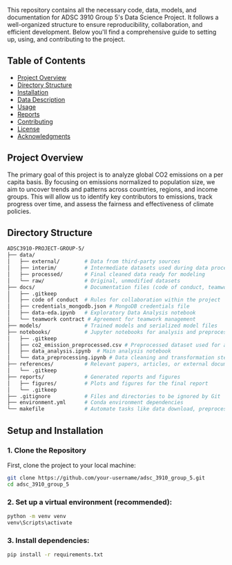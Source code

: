 This repository contains all the necessary code, data, models, and documentation for ADSC 3910 Group 5's Data Science Project. It follows a well-organized structure to ensure reproducibility, collaboration, and efficient development. Below you'll find a comprehensive guide to setting up, using, and contributing to the project.
## Table of Contents

- [Project Overview](#project-overview)
- [Directory Structure](#directory-structure)
- [Installation](#installation)
- [Data Description](#data-description)
- [Usage](#usage)
- [Reports](#reports)
- [Contributing](#contributing)
- [License](#license)
- [Acknowledgments](#acknowledgments)

## Project Overview
The primary goal of this project is to analyze global CO2 emissions on a per capita basis. By focusing on emissions normalized to population size, we aim to uncover trends and patterns across countries, regions, and income groups. This will allow us to identify key contributors to emissions, track progress over time, and assess the fairness and effectiveness of climate policies.

## Directory Structure

```bash
ADSC3910-PROJECT-GROUP-5/
├── data/
│   ├── external/        # Data from third-party sources
│   ├── interim/         # Intermediate datasets used during data processing
│   ├── processed/       # Final cleaned data ready for modeling
│   └── raw/             # Original, unmodified datasets
├── docs/                # Documentation files (code of conduct, teamwork contract, etc.)
│   ├── .gitkeep         
│   ├── code of conduct  # Rules for collaboration within the project
│   ├── credentials_mongodb.json # MongoDB credentials file
│   ├── data-eda.ipynb   # Exploratory Data Analysis notebook
│   └── teamwork contract # Agreement for teamwork management
├── models/              # Trained models and serialized model files
├── notebooks/           # Jupyter notebooks for analysis and preprocessing
│   ├── .gitkeep         
│   ├── co2_emission_preprocessed.csv # Preprocessed dataset used for analysis
│   ├── data_analysis.ipynb  # Main analysis notebook
│   └── data_preprocessing.ipynb # Data cleaning and transformation steps
├── references/          # Relevant papers, articles, or external documentation
│   └── .gitkeep         
├── reports/             # Generated reports and figures
│   ├── figures/         # Plots and figures for the final report
│   └── .gitkeep         
├── .gitignore           # Files and directories to be ignored by Git
├── environment.yml      # Conda environment dependencies
└── makefile             # Automate tasks like data download, preprocessing, etc.
```

## Setup and Installation
### 1. Clone the Repository  
First, clone the project to your local machine:  

```bash
git clone https://github.com/your-username/adsc_3910_group_5.git
cd adsc_3910_group_5
```

### 2. Set up a virtual environment (recommended):

```bash
python -m venv venv
venv\Scripts\activate
```

### 3. Install dependencies:

```bash
pip install -r requirements.txt
```


